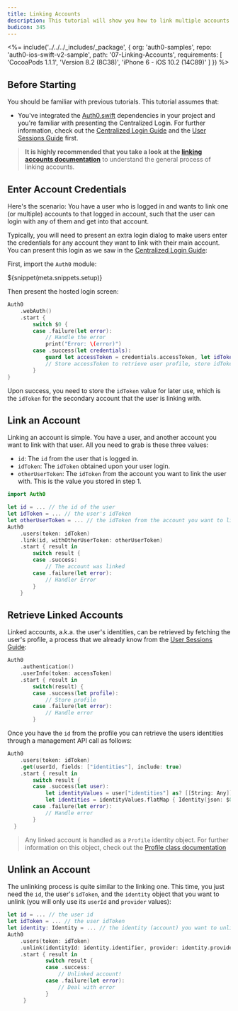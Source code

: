 ```yaml
---
title: Linking Accounts
description: This tutorial will show you how to link multiple accounts within the same user.
budicon: 345
---
```


<%= include('../../../_includes/_package', {
  org: 'auth0-samples',
  repo: 'auth0-ios-swift-v2-sample',
  path: '07-Linking-Accounts',
  requirements: [
    'CocoaPods 1.1.1',
    'Version 8.2 (8C38)',
    'iPhone 6 - iOS 10.2 (14C89)'
  ]
}) %>

## Before Starting

You should be familiar with previous tutorials. This tutorial assumes that:

- You've integrated the [Auth0.swift](https://github.com/auth0/Auth0.swift/) dependencies in your project and you're familiar with presenting the Centralized Login. For further information, check out the [Centralized Login Guide](/quickstart/native/ios-swift/00-centralized-login) and the [User Sessions Guide](/quickstart/native/ios-swift/03-user-sessions) first.

> **It is highly recommended that you take a look at the [linking accounts documentation](/link-accounts)** to understand the general process of linking accounts.

## Enter Account Credentials

Here's the scenario: You have a user who is logged in and wants to link one (or multiple) accounts to that logged in account, such that the user can login with any of them and get into that account.

Typically, you will need to present an extra login dialog to make users enter the credentials for any account they want to link with their main account. You can present this login as we saw in the [Centralized Login Guide](/quickstart/native/ios-swift/00-centralized-login):

First, import the `Auth0` module:

${snippet(meta.snippets.setup)}

Then present the hosted login screen:

```swift
Auth0
    .webAuth()
    .start {
        switch $0 {
        case .failure(let error):
            // Handle the error
            print("Error: \(error)")
        case .success(let credentials):
            guard let accessToken = credentials.accessToken, let idToken = credentials.idToken else { return }
            // Store accessToken to retrieve user profile, store idToken for linking
        }
}
```

Upon success, you need to store the `idToken` value for later use, which is the `idToken` for the secondary account that the user is linking with.

## Link an Account

Linking an account is simple. You have a user, and another account you want to link with that user. All you need to grab is these three values:

- `id`: The `id` from the user that is logged in.
- `idToken`: The `idToken` obtained upon your user login.
- `otherUserToken`: The `idToken` from the account you want to link the user with. This is the value you stored in step 1.

```swift
import Auth0
```

```swift
let id = ... // the id of the user
let idToken = ... // the user's idToken
let otherUserToken = ... // the idToken from the account you want to link the user with
Auth0
    .users(token: idToken)
    .link(id, withOtherUserToken: otherUserToken)
    .start { result in
        switch result {
        case .success:
            // The account was linked
        case .failure(let error):
            // Handler Error
        }
    }
```

## Retrieve Linked Accounts

Linked accounts, a.k.a. the user's identities, can be retrieved by fetching the user's profile, a process that we already know from the [User Sessions Guide](/quickstart/native/ios-swift/03-user-sessions#validate-an-accesstoken):

```swift
Auth0
    .authentication()
    .userInfo(token: accessToken)
    .start { result in
        switch(result) {
        case .success(let profile):
            // Store profile
        case .failure(let error):
            // Handle error
        }
```

Once you have the `id` from the profile you can retrieve the users identities through a management API call as follows:

```swift
Auth0
    .users(token: idToken)
    .get(userId, fields: ["identities"], include: true)
    .start { result in
        switch result {
        case .success(let user):
            let identityValues = user["identities"] as? [[String: Any]] ?? []
            let identities = identityValues.flatMap { Identity(json: $0) }
        case .failure(let error):
            // Handle error
        }
  }
```

> Any linked account is handled as a `Profile` identity object. For further information on this object, check out the [Profile class documentation](https://github.com/auth0/Auth0.swift/blob/master/Auth0/Profile.swift)

## Unlink an Account

The unlinking process is quite similar to the linking one. This time, you just need the `id`, the user's `idToken`, and the `identity` object that you want to unlink (you will only use its `userId` and `provider` values):

```swift
let id = ... // the user id
let idToken = ... // the user idToken
let identity: Identity = ... // the identity (account) you want to unlink from the user
Auth0
    .users(token: idToken)
    .unlink(identityId: identity.identifier, provider: identity.provider, fromUserId: id)
    .start { result in
            switch result {
            case .success:
                // Unlinked account!
            case .failure(let error):
                // Deal with error
            }
     }
```
